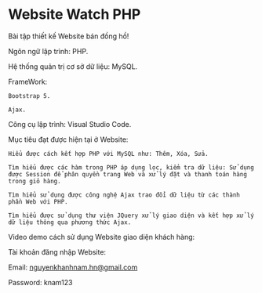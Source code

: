 # Website Watch PHP

Bài tập thiết kế Website bán đồng hồ!

  Ngôn ngữ lập trình: PHP.
  
  Hệ thống quản trị cơ sở dữ liệu: MySQL.
  
  FrameWork:
  
    Bootstrap 5.
    
    Ajax.
  
  Công cụ lập trình: Visual Studio Code.
    
  Mục tiêu đạt được hiện tại ở Website:
  
    Hiểu được cách kết hợp PHP với MySQL như: Thêm, Xóa, Sửa.
    
    Tìm hiểu được các hàm trong PHP áp dụng lọc, kiểm tra dữ liệu: Sử dụng được Session để phân quyền trang Web và xử lý đặt và thanh toán hàng trong giỏ hàng.
    
    Tìm hiểu sử dụng được công nghệ Ajax trao đổi dữ liệu từ các thành phần Web với PHP.
    
    Tìm hiểu được sử dụng thư viện JQuery xử lý giao diện và kết hợp xử lý dữ liệu thông qua phương thức Ajax.
    
Video demo cách sử dụng Website giao diện khách hàng:

Tài khoản đăng nhập Website:

  Email: nguyenkhanhnam.hn@gmail.com
  
  Password: knam123

